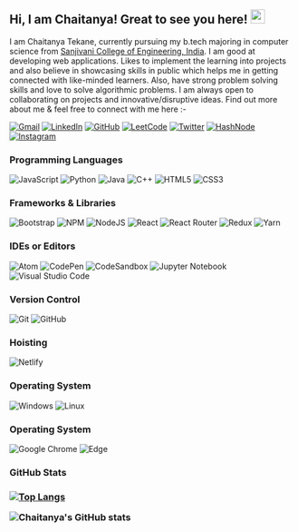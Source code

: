 ## Hi, I am Chaitanya! Great to see you here! <img src="https://raw.githubusercontent.com/aemmadi/aemmadi/master/wave.gif" width="25px">

I am Chaitanya Tekane, currently pursuing my b.tech majoring in computer science from [Sanjivani College of Engineering, India](https://www.sanjivanicoe.org.in/). I am good at developing web applications. Likes to implement the learning into projects and also believe in showcasing skills in public which helps me in getting connected with like-minded learners. Also, have strong problem solving skills and love to solve algorithmic problems. I am always open to collaborating on projects and innovative/disruptive ideas. Find out more about me & feel free to connect with me here :-

<a href = "mailto: chaitanyatekne5@gmail.com"><img alt="Gmail" src="https://img.shields.io/badge/Gmail-D14836?style=for-the-badge&logo=gmail&logoColor=white" /></a>
<a href="https://www.linkedin.com/in/chaitanyatekane"><img alt="LinkedIn" src="https://img.shields.io/badge/LinkedIn-0077B5?style=for-the-badge&logo=linkedin&logoColor=white" /></a>
<a href="https://github.com/chaitanyatekane"><img alt="GitHub" src="https://img.shields.io/badge/GitHub-100000?style=for-the-badge&logo=github&logoColor=white" /></a>
<a href="https://www.leetcode.com/chaitanyatekne/"><img alt="LeetCode" src="https://img.shields.io/badge/LeetCode-E4405F?style=for-the-badge&logo=leetcode&logoColor=white" /></a>
<a href="https://twitter.com/chaitanyatekne"><img alt="Twitter" src="https://img.shields.io/badge/Twitter-1DA1F2?style=for-the-badge&logo=twitter&logoColor=white" /></a>
<a href="https://chaitanyatekane.hashnode.dev/"><img alt="HashNode" src="https://img.shields.io/badge/Hashnode-2962FF?style=for-the-badge&logo=hashnode&logoColor=white" /></a>
<a href="https://www.instagram.com/tekanechaitanya/"><img alt="Instagram" src="https://img.shields.io/badge/Instagram-E4405F?style=for-the-badge&logo=instagram&logoColor=white" /></a>

<h3>Programming Languages</h3>

![JavaScript](https://img.shields.io/badge/javascript-%23323330.svg?style=for-the-badge&logo=javascript&logoColor=%23F7DF1E)
![Python](https://img.shields.io/badge/python-3670A0?style=for-the-badge&logo=python&logoColor=ffdd54)
![Java](https://img.shields.io/badge/java-%23ED8B00.svg?style=for-the-badge&logo=java&logoColor=white)
![C++](https://img.shields.io/badge/c++-%2300599C.svg?style=for-the-badge&logo=c%2B%2B&logoColor=white)
![HTML5](https://img.shields.io/badge/html5-%23E34F26.svg?style=for-the-badge&logo=html5&logoColor=white)
![CSS3](https://img.shields.io/badge/css3-%231572B6.svg?style=for-the-badge&logo=css3&logoColor=white)

<h3>Frameworks & Libraries</h3>

![Bootstrap](https://img.shields.io/badge/bootstrap-%23563D7C.svg?style=for-the-badge&logo=bootstrap&logoColor=white)
![NPM](https://img.shields.io/badge/NPM-%23000000.svg?style=for-the-badge&logo=npm&logoColor=white)
![NodeJS](https://img.shields.io/badge/node.js-6DA55F?style=for-the-badge&logo=node.js&logoColor=white)
![React](https://img.shields.io/badge/react-%2320232a.svg?style=for-the-badge&logo=react&logoColor=%2361DAFB)
![React Router](https://img.shields.io/badge/React_Router-CA4245?style=for-the-badge&logo=react-router&logoColor=white)
![Redux](https://img.shields.io/badge/redux-%23593d88.svg?style=for-the-badge&logo=redux&logoColor=white)
![Yarn](https://img.shields.io/badge/yarn-%232C8EBB.svg?style=for-the-badge&logo=yarn&logoColor=white)

<h3>IDEs or Editors</h3>

![Atom](https://img.shields.io/badge/Atom-%2366595C.svg?style=for-the-badge&logo=atom&logoColor=white)
![CodePen](https://img.shields.io/badge/CodePen-white?style=for-the-badge&logo=codepen&logoColor=black)
![CodeSandbox](https://img.shields.io/badge/Codesandbox-040404?style=for-the-badge&logo=codesandbox&logoColor=DBDBDB)
![Jupyter Notebook](https://img.shields.io/badge/jupyter-%23FA0F00.svg?style=for-the-badge&logo=jupyter&logoColor=white)
![Visual Studio Code](https://img.shields.io/badge/Visual%20Studio%20Code-0078d7.svg?style=for-the-badge&logo=visual-studio-code&logoColor=white)


<h3>Version Control</h3>

![Git](https://img.shields.io/badge/git-%23F05033.svg?style=for-the-badge&logo=git&logoColor=white)
![GitHub](https://img.shields.io/badge/github-%23121011.svg?style=for-the-badge&logo=github&logoColor=white)


<h3>Hoisting</h3>

![Netlify](https://img.shields.io/badge/netlify-%23000000.svg?style=for-the-badge&logo=netlify&logoColor=#00C7B7)

<h3>Operating System</h3>

![Windows](https://img.shields.io/badge/Windows-0078D6?style=for-the-badge&logo=windows&logoColor=white)
![Linux](https://img.shields.io/badge/Linux-FCC624?style=for-the-badge&logo=linux&logoColor=black)


<h3>Operating System</h3>

![Google Chrome](https://img.shields.io/badge/Google%20Chrome-4285F4?style=for-the-badge&logo=GoogleChrome&logoColor=white)
![Edge](https://img.shields.io/badge/Edge-0078D7?style=for-the-badge&logo=Microsoft-edge&logoColor=white)


<h3>GitHub Stats<h3>

[![Top Langs](https://github-readme-stats.vercel.app/api/top-langs/?username=chaitanyatekane&layout=compact)](https://github.com/chaitanyatekane)
<br>

![Chaitanya's GitHub stats](https://github-readme-stats.vercel.app/api?username=chaitanyatekane&hide=issues&show_icons=true)